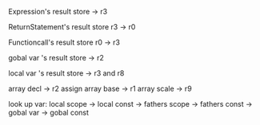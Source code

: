 

Expression's result store -> r3

ReturnStatement's result store r3 -> r0

Functioncall's result store r0 -> r3

gobal var 's result store -> r2

local var 's result store -> r3 and r8

array decl -> r2
assign array base -> r1
array scale -> r9





look up var:
local scope -> local const -> fathers scope -> fathers const -> gobal var -> gobal const